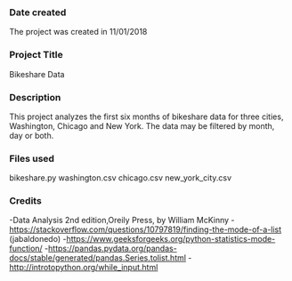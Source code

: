 ### Date created
The project was created in 11/01/2018

### Project Title
Bikeshare Data

### Description
This project analyzes the first six months of bikeshare data for three cities, Washington, Chicago and New York. The data may be filtered by month, day or both.

### Files used
bikeshare.py
washington.csv
chicago.csv
new_york_city.csv

### Credits
-Data Analysis 2nd edition,Oreily Press, by William McKinny
-https://stackoverflow.com/questions/10797819/finding-the-mode-of-a-list (jabaldonedo)
-https://www.geeksforgeeks.org/python-statistics-mode-function/
-https://pandas.pydata.org/pandas-docs/stable/generated/pandas.Series.tolist.html
-http://introtopython.org/while_input.html

